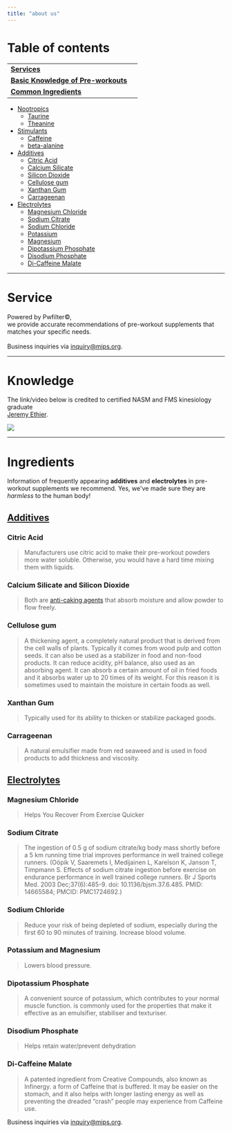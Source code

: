```yaml
---
title: "about us"
---
```


Table of contents
=============


|  |  |
| ----- | -------- |
| [**Services**](#service)    |
| [**Basic Knowledge of Pre-workouts**](#knowledge)    |
| [**Common Ingredients**](#ingredients)
- [Nootropics]()
  - [Taurine]()
  - [Theanine]()
- [Stimulants](#stimulants)
  - [Caffeine]()
  - [beta-alanine]()
- [Additives](#additives)
  - [Citric Acid](#citric-acid)
  - [Calcium Silicate](#calcium-silicate-and-silicon-dioxide)
  - [Silicon Dioxide](#calcium-silicate-and-silicon-dioxide)
  - [Cellulose gum](#cellulose-gum)
  - [Xanthan Gum](#xanthan-gum)
  - [Carrageenan](#carrageenan) 
- [Electrolytes](#electrolytes)
  - [Magnesium Chloride](#magnesium-chloride)
  - [Sodium Citrate](#sodium-citrate)
  - [Sodium Chloride](#sodium-chloride)
  - [Potassium](#potassium-and-magnesium)
  - [Magnesium](#potassium-and-magnesium)
  - [Dipotassium Phosphate](#dipotassium-phosphate)
  - [Disodium Phosphate](#disodium-phosphate)
  - [Di-Caffeine Malate](#di-caffeine-malate)
---

Service
=============

Powered by Pwfilter&copy;, \
we provide accurate recommendations of pre-workout supplements that matches your specific needs.\
\
Business inquiries via inquiry@mips.org.

---

Knowledge
=============

The link/video below is credited to certified NASM and FMS kinesiology graduate\
[Jeremy Ethier](https://www.youtube.com/channel/UCERm5yFZ1SptUEU4wZ2vJvw).

[![](https://media.giphy.com/media/13Nc3xlO1kGg3S/giphy.gif)](https://www.youtube.com/watch?v=7R7JO0teMZI)

---

Ingredients
=============

Information of frequently appearing **additives** and **electrolytes** in pre-workout supplements we recommend.
Yes, we've made sure they are *harmless* to the human body!

[Additives](https://en.wikipedia.org/wiki/Food_additive)
-------------

### Citric Acid
>Manufacturers use citric acid to make their pre-workout powders more water soluble. Otherwise, you would have a hard time mixing them with liquids.

### Calcium Silicate and Silicon Dioxide
> Both are [anti-caking agents](https://en.wikipedia.org/wiki/Anticaking_agent) that absorb moisture and allow powder to flow freely.

### Cellulose gum
> A thickening agent, a completely natural product that is derived from the cell walls of plants. Typically it comes from wood pulp and cotton seeds. it can also be used as a stabilizer in food and non-food products. It can reduce acidity, pH balance, also used as an absorbing agent. It can absorb a certain amount of oil in fried foods and it absorbs water up to 20 times of its weight. For this reason it is sometimes used to maintain the moisture in certain foods as well.

### Xanthan Gum 
> Typically used for its ability to thicken or stabilize packaged goods.

### Carrageenan
> A natural emulsifier made from red seaweed and is used in food products to add thickness and viscosity.


[Electrolytes](https://en.wikipedia.org/wiki/Electrolyte)
-------------

### Magnesium Chloride 
> Helps You Recover From Exercise Quicker

### Sodium Citrate
> The ingestion of 0.5 g of sodium citrate/kg body mass shortly before a 5 km running time trial improves performance in well trained college runners. (Oöpik V, Saaremets I, Medijainen L, Karelson K, Janson T, Timpmann S. Effects of sodium citrate ingestion before exercise on endurance performance in well trained college runners. Br J Sports Med. 2003 Dec;37(6):485-9. doi: 10.1136/bjsm.37.6.485. PMID: 14665584; PMCID: PMC1724692.)

### Sodium Chloride
> Reduce your risk of being depleted of sodium, especially during the first 60 to 90 minutes of training. Increase blood volume.

### Potassium and Magnesium
> Lowers blood pressure.

### Dipotassium Phosphate
> A convenient source of potassium, which contributes to your normal muscle function. is commonly used for the properties that make it effective as an emulsifier, stabiliser and texturiser.

### Disodium Phosphate
> Helps retain water/prevent dehydration

### Di-Caffeine Malate
> A patented ingredient from Creative Compounds, also known as Infinergy. a form of Caffeine that is buffered. It may be easier on the stomach, and it also helps with longer lasting energy as well as preventing the dreaded “crash” people may experience from Caffeine use.

Business inquiries via inquiry@mips.org.
